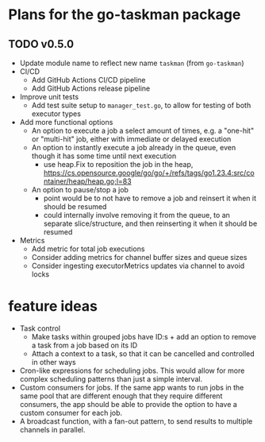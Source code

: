 # Plans for the go-taskman package

## TODO v0.5.0

- Update module name to reflect new name `taskman` (from `go-taskman`)
- CI/CD
  - Add GitHub Actions CI/CD pipeline
  - Add GitHub Actions release pipeline
- Improve unit tests
  - Add test suite setup to `manager_test.go`, to allow for testing of both executor types
- Add more functional options
  - An option to execute a job a select amount of times, e.g. a "one-hit" or "multi-hit" job, either with immediate or delayed execution
  - An option to instantly execute a job already in the queue, even though it has some time until next execution
    - use heap.Fix to reposition the job in the heap, https://cs.opensource.google/go/go/+/refs/tags/go1.23.4:src/container/heap/heap.go;l=83
  - An option to pause/stop a job
    - point would be to not have to remove a job and reinsert it when it should be resumed
    - could internally involve removing it from the queue, to an separate slice/structure, and then reinserting it when it should be resumed
- Metrics
  - Add metric for total job executions
  - Consider adding metrics for channel buffer sizes and queue sizes
  - Consider ingesting executorMetrics updates via channel to avoid locks

# feature ideas

- Task control
  - Make tasks within grouped jobs have ID:s + add an option to remove a task from a job based on its ID
  - Attach a context to a task, so that it can be cancelled and controlled in other ways
- Cron-like expressions for scheduling jobs. This would allow for more complex scheduling patterns than just a simple interval.
- Custom consumers for jobs. If the same app wants to run jobs in the same pool that are different enough that they require different consumers, the app should be able to provide the option to have a custom consumer for each job.
- A broadcast function, with a fan-out pattern, to send results to multiple channels in parallel.
